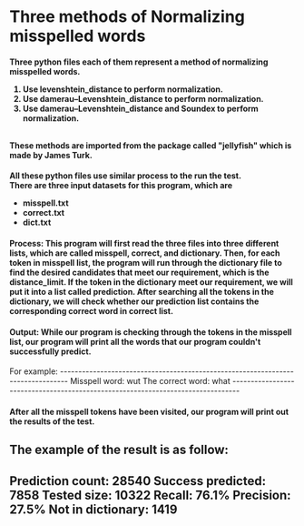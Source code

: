 <h1>Three methods of Normalizing misspelled words</h1>

<h4>
Three python files each of them represent a method of normalizing misspelled words.
<br>
<ol>
  <li>Use levenshtein_distance to perform normalization.</li>
  <li>Use damerau–Levenshtein_distance to perform normalization.</li>
  <li>Use damerau–Levenshtein_distance and Soundex to perform normalization.</li>
</ol>
<br>
These methods are imported from the package called "jellyfish" which is made by James Turk.
</h4>

<h4>
All these python files use similar process to the run the test.
<br>
There are three input datasets for this program, which are
<ul>
  <li>misspell.txt</li>
  <li>correct.txt</li>
  <li>dict.txt</li>
 </ul>
</h4>

<h4>
Process:
This program will first read the three files into three different lists, which are called misspell, correct, and dictionary.
Then, for each token in misspell list, the program will run through the dictionary file to find the desired candidates that meet our requirement, which is the distance_limit.
If the token in the dictionary meet our requirement, we will put it into a list called prediction.
After searching all the tokens in the dictionary, we will check whether our prediction list contains the corresponding correct word in correct list.
</h4>

<h4>
Output:
While our program is checking through the tokens in the misspell list, our program will print all the words that our program couldn't successfully predict.
</h4>
For example:
--------------------------------------------------------------------------------
Misspell word:  wut
The correct word:  what
--------------------------------------------------------------------------------

<h4>After all the misspell tokens have been visited, our program will print out the results of the test.</h4>

The example of the result is as follow:
--------------------------------------------------------------------------------
Prediction count: 28540
Success predicted: 7858
Tested size: 10322
Recall: 76.1%
Precision: 27.5%
Not in dictionary: 1419
--------------------------------------------------------------------------------


